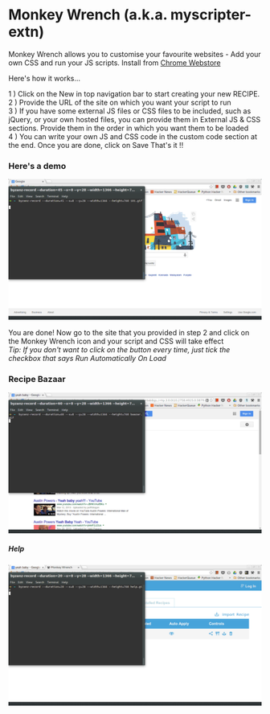 Monkey Wrench (a.k.a. myscripter-extn)
===============

Monkey Wrench allows you to customise your favourite websites - Add your own CSS and run your JS scripts.
Install from <a href="https://chrome.google.com/webstore/detail/monkey-wrench/baemnbkeofdleidjnpjfoleobieckdlk">Chrome Webstore</a>

Here's how it works...

1 ) Click on the New in top navigation bar to start creating your new RECIPE.
<br>
2 ) Provide the URL of the site on which you want your script to run
<br>
3 ) If you have some external JS files or CSS files to be included, such as jQuery, or your own hosted files, you can provide them in External JS & CSS sections. Provide them in the order in which you want them to be loaded
<br>
4 ) You can write your own JS and CSS code in the custom code section at the end. Once you are done, click on Save
That's it !! 
<br>

<h3>Here's a demo</h3>
<img src="https://raw.githubusercontent.com/mayurck291/myscripter-extn/master/101.gif">

You are done! 
Now go to the site that you provided in step 2 and click on the Monkey Wrench icon and your script and CSS will take effect
<br>
<i>Tip: If you don't want to click on the button every time, just tick the checkbox that says Run Automatically On Load</i>


<h3>Recipe Bazaar</h3>
<img src="https://raw.githubusercontent.com/mayurck291/myscripter-extn/master/bazaar.gif">


<h5>Help</h5> 
<img src="https://raw.githubusercontent.com/mayurck291/myscripter-extn/master/help.gif">
